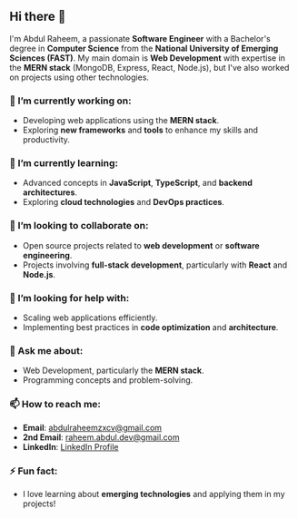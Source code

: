 ## Hi there 👋

I'm Abdul Raheem, a passionate **Software Engineer** with a Bachelor's degree in **Computer Science** from the **National University of Emerging Sciences (FAST)**. My main domain is **Web Development** with expertise in the **MERN stack** (MongoDB, Express, React, Node.js), but I've also worked on projects using other technologies.

### 🔭 I’m currently working on:
- Developing web applications using the **MERN stack**.
- Exploring **new frameworks** and **tools** to enhance my skills and productivity.

### 🌱 I’m currently learning:
- Advanced concepts in **JavaScript**, **TypeScript**, and **backend architectures**.
- Exploring **cloud technologies** and **DevOps practices**.

### 👯 I’m looking to collaborate on:
- Open source projects related to **web development** or **software engineering**.
- Projects involving **full-stack development**, particularly with **React** and **Node.js**.

### 🤔 I’m looking for help with:
- Scaling web applications efficiently.
- Implementing best practices in **code optimization** and **architecture**.

### 💬 Ask me about:
- Web Development, particularly the **MERN stack**.
- Programming concepts and problem-solving.

### 📫 How to reach me:
- **Email**: [abdulraheemzxcv@gmail.com](abdulraheemzxcv@gmail.com)
- **2nd Email**: [raheem.abdul.dev@gmail.com](raheem.abdul.dev@gmail.com)
- **LinkedIn**: [LinkedIn Profile]([[[https://www.linkedin.com/in/yourprofile](https://www.linkedin.com/in/abdul-raheem007)](https://www.linkedin.com/in/abdul-raheem007)](https://www.linkedin.com/in/abdul-raheem007))

### ⚡ Fun fact:
- I love learning about **emerging technologies** and applying them in my projects!
